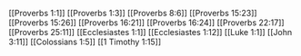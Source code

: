 [[Proverbs 1:1]]
[[Proverbs 1:3]]
[[Proverbs 8:6]]
[[Proverbs 15:23]]
[[Proverbs 15:26]]
[[Proverbs 16:21]]
[[Proverbs 16:24]]
[[Proverbs 22:17]]
[[Proverbs 25:11]]
[[Ecclesiastes 1:1]]
[[Ecclesiastes 1:12]]
[[Luke 1:1]]
[[John 3:11]]
[[Colossians 1:5]]
[[1 Timothy 1:15]]
